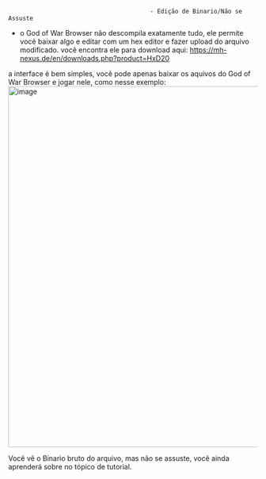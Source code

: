                                             - Edição de Binario/Não se Assuste

  - o God of War Browser não descompila exatamente tudo, ele permite você baixar algo e editar com um hex editor e fazer upload do arquivo modificado.
você encontra ele para download aqui: https://mh-nexus.de/en/downloads.php?product=HxD20

a interface é bem simples, você pode apenas baixar os aquivos do God of War Browser e jogar nele, como nesse exemplo: <img width="1366" height="728" alt="image" src="https://github.com/user-attachments/assets/fc84d0b2-e015-42f6-9d57-66fc9f734845" />

Você vê o Binario bruto do arquivo, mas não se assuste, você ainda aprenderá sobre no tópico de tutorial.
